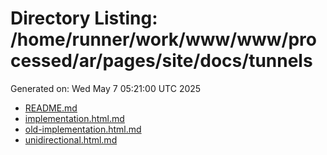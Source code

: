 # Directory Listing: /home/runner/work/www/www/processed/ar/pages/site/docs/tunnels
Generated on: Wed May  7 05:21:00 UTC 2025

- [README.md](README.md)
- [implementation.html.md](implementation.html.md)
- [old-implementation.html.md](old-implementation.html.md)
- [unidirectional.html.md](unidirectional.html.md)
